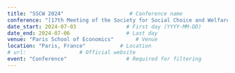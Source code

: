 ```yaml
---
title: "SSCW 2024"                     # Conference name
conference: "[17th Meeting of the Society for Social Choice and Welfare](https://website-50514.eventmaker.io/en)"
date_start: 2024-07-03                # First day (YYYY-MM-DD)
date_end: 2024-07-06                  # Last day
venue: "Paris School of Economics"       # Venue 
location: "Paris, France"           # Location
# url:                 # Official website
event: "Conference"                   # Required for filtering
---
```


